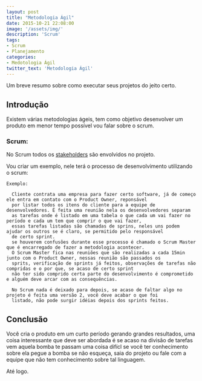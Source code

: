 ```yaml
---
layout: post
title: "Metodologia Ágil"
date: 2015-10-21 22:08:00
image: '/assets/img/'
description: 'Scrum'
tags:
- Scrum
- Planejamento
categories:
- Medotologia Ágil
twitter_text: 'Metodologia Ágil'
---
```


Um breve resumo sobre como executar seus projetos do jeito certo.

## Introdução

  Existem várias metodologias ágeis, tem como objetivo desenvolver um produto em menor tempo possível vou  falar sobre o scrum.

### Scrum:
  
  No Scrum todos os [stakeholders](https://pt.wikipedia.org/wiki/Stakeholder/) são envolvidos no projeto.
  
  Vou criar um exemplo, nele terá o processo de desenvolvimento utilizando o scrum:
  
    Exemplo:
      
      Cliente contrata uma empresa para fazer certo software, já de começo ele entra em contato com o Product Owner, reponsável
      por listar todos os itens do cliente para a equipe de desenvolvedores. É feita uma reunião nela os desenvolvedores separam 
      as tarefas onde é listado em uma tabela o que cada um vai fazer no período e cada um tem que comprir o que vai fazer, 
      essas tarefas listadas são chamadas de sprins, neles uns podem ajudar os outros se é claro, se permitido pelo responsável 
      de certo sprint.
      se houverem confusões durante esse processo é chamado o Scrum Master que é encarregado de fazer a metodologia acontecer.
      O Scrum Master fica nas reuniões que são realizadas a cada 15min junto com o Product Owner, nessas reunião são passados os 
      sprits, verificação de sprints já feitos, observações de tarefas não compridas e o por que, se acaso de certo sprint
      não ter sido comprido certa parte do desenvolvimento é comprometido e alguém deve arcar com as consequências.
      
      No Scrum nada é deixado para depois, se acaso de faltar algo no projeto é feita uma versão 2, você deve acabar o que foi
      listado, não pode surgir idéias depois dos sprints feitos.
  
## Conclusão
  
  Você cria o produto em um curto período gerando grandes resultados, uma coisa interessante que deve ser abordada é
  se acaso na divisão  de tarefas vem aquela bomba te passam uma coisa difícl se você ter conhecimento sobre ela pegue a bomba
  se não esqueça, saia do projeto ou fale com a equipe que não tem conhecimento sobre tal linguagem. 
  

Até logo.
